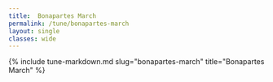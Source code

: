 ```yaml
---
title:  Bonapartes March
permalink: /tune/bonapartes-march
layout: single
classes: wide
---
```

{% include tune-markdown.md slug="bonapartes-march" title="Bonapartes March" %}

